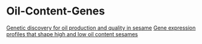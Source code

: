 # Oil-Content-Genes

[Genetic discovery for oil production and quality in sesame](https://www.nature.com/articles/ncomms9609.pdf)
[Gene expression profiles that shape high and low oil content sesames](https://bmcgenomdata.biomedcentral.com/track/pdf/10.1186/s12863-019-0747-7.pdf) 
